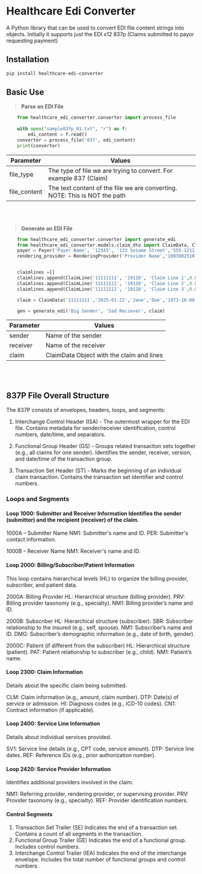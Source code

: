 # Healthcare Edi Converter
A Python library that can be used to convert EDI file content strings into objects. 
Initially it supports just the EDI x12 837p (Claims submitted to payor requesting payment)



## Installation
```bash
pip install healthcare-edi-converter
```

## Basic Use

> **Parse an EDI File**
```py
    from healthcare_edi_converter.converter import process_file
    
    with open("sample837p_01.txt", "r") as f:
        edi_content = f.read() 
    converter = process_file('837', edi_content)
    print(converter)

```
| Parameter | Values             |
| --------- | ------------------ |
| file_type  | The type of file we are trying to convert. For example 837 (Claim)    |
| file_content | The text content of the file we are converting. NOTE: This is NOT the path      |


<br><br>




> **Generate an EDI File**
```py
    from healthcare_edi_converter.converter import generate_edi
    from healthcare_edi_converter.models.claim_dto import ClaimData, ClaimLine, Payer,RenderingProvider
    payer = Payer('Payer Name', '12345', '123 Sesame Street','555-1212')
    rendering_provider = RenderingProvider('Provider Name','1003002510',None,'123 Sesame Street')


    claimlines =[]
    claimlines.append(ClaimLine('11111111', '19110', 'Claim Line 1',0.00,2,None,['N61']))
    claimlines.append(ClaimLine('11111111', '19110', 'Claim Line 2',0.00,2,None,['N61']))
    claimlines.append(ClaimLine('11111111', '19110', 'Claim Line 3',0.00,2,None,['N61']))

    claim = ClaimData('11111111','2025-01-22','Jane','Doe','1973-10-08','F','12345678',payer,rendering_provider,0.00,['A31','B25'],'TESTCASE','A34512355',claimlines)

    gen = generate_edi('Big Sender', 'Sad Reciever', claim) 

```


| Parameter | Values             |
| --------- | ------------------ |
| sender  | Name of the sender |
| receiver | Name of the receiver      |
| claim | ClaimData Object with the claim and lines       |



<br><br>

## 837P File Overall Structure

The 837P consists of envelopes, headers, loops, and segments:

1. Interchange Control Header (ISA) -  The outermost wrapper for the EDI file. Contains metadata for sender/receiver identification, control numbers, date/time, and separators.

2. Functional Group Header (GS) - Groups related transaction sets together (e.g., all claims for one sender).
Identifies the sender, receiver, version, and date/time of the transaction group.

3. Transaction Set Header (ST) - Marks the beginning of an individual claim transaction. Contains the transaction set identifier and control numbers.

### Loops and Segments

#### Loop 1000: Submitter and Receiver Information Identifies the sender (submitter) and the recipient (receiver) of the claim.

1000A – Submitter Name
NM1: Submitter's name and ID.
PER: Submitter's contact information.

1000B – Receiver Name
NM1: Receiver's name and ID.

#### Loop 2000: Billing/Subscriber/Patient Information
This loop contains hierarchical levels (HL) to organize the billing provider, subscriber, and patient data.

2000A: Billing Provider
HL: Hierarchical structure (billing provider).
PRV: Billing provider taxonomy (e.g., specialty).
NM1: Billing provider’s name and ID.

2000B: Subscriber
HL: Hierarchical structure (subscriber).
SBR: Subscriber relationship to the insured (e.g., self, spouse).
NM1: Subscriber’s name and ID.
DMG: Subscriber’s demographic information (e.g., date of birth, gender).

2000C: Patient (if different from the subscriber)
HL: Hierarchical structure (patient).
PAT: Patient relationship to subscriber (e.g., child).
NM1: Patient’s name.

#### Loop 2300: Claim Information
Details about the specific claim being submitted.

CLM: Claim information (e.g., amount, claim number).
DTP: Date(s) of service or admission.
HI: Diagnosis codes (e.g., ICD-10 codes).
CN1: Contract information (if applicable).

#### Loop 2400: Service Line Information
Details about individual services provided.

SV1: Service line details (e.g., CPT code, service amount).
DTP: Service line dates.
REF: Reference IDs (e.g., prior authorization number).

#### Loop 2420: Service Provider Information
Identifies additional providers involved in the claim.

NM1: Referring provider, rendering provider, or supervising provider.
PRV: Provider taxonomy (e.g., specialty).
REF: Provider identification numbers.

#### Control Segments
1. Transaction Set Trailer (SE) Indicates the end of a transaction set. Contains a count of all segments in the transaction.
2. Functional Group Trailer (GE) Indicates the end of a functional group. Includes control numbers.
3. Interchange Control Trailer (IEA) Indicates the end of the interchange envelope. Includes the total number of functional groups and control numbers.